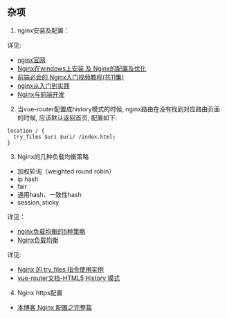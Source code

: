 ## 杂项

1. nginx安装及配置：

详见:

- [nginx官网](http://nginx.org/en/download.html)
- [Nginx在windows上安装 及 Nginx的配置及优化](https://www.cnblogs.com/Chiler/p/8027167.html)
- [前端必会的 Nginx入门视频教程(共11集)](https://juejin.im/post/5bd7a6046fb9a05d2c43f8c7)
- [nginx从入门到实践](https://juejin.im/post/5a2600bdf265da432b4aaaba)
- [Nginx与前端开发](https://juejin.im/post/5bacbd395188255c8d0fd4b2)

2. 当vue-router配置成history模式的时候, nginx路由在没有找到对应路由页面的时候, 应该默认返回首页, 配置如下:

```
location / {
  try_files $uri $uri/ /index.html;
}
```

3. Nginx的几种负载均衡策略

- 加权轮询（weighted round robin）
- ip hash
- fair
- 通用hash、一致性hash
- session_sticky

详见：

- [nginx负载均衡的5种策略](https://segmentfault.com/a/1190000014483200)
- [Nginx负载均衡](https://juejin.im/post/5821c24e570c350060bef4c3)


详见:

- [Nginx 的 try_files 指令使用实例](https://www.hi-linux.com/posts/53878.html)
- [vue-router文档-HTML5 History 模式](https://router.vuejs.org/zh/guide/essentials/history-mode.html#%E5%90%8E%E7%AB%AF%E9%85%8D%E7%BD%AE%E4%BE%8B%E5%AD%90)

4. Nginx https配置

- [本博客 Nginx 配置之完整篇](https://imququ.com/post/my-nginx-conf.html)